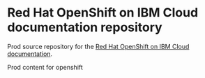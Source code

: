 # Red Hat OpenShift on IBM Cloud documentation repository

Prod source repository for the [Red Hat OpenShift on IBM Cloud documentation](https://cloud.ibm.com/docs/openshift?topic=openshift-getting-started).

Prod content for openshift
